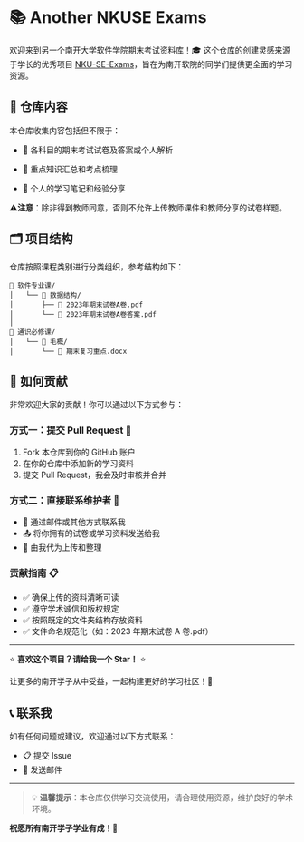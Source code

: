 # 📚 Another NKUSE Exams

欢迎来到另一个南开大学软件学院期末考试资料库！🎓 这个仓库的创建灵感来源于学长的优秀项目 [NKU-SE-Exams](https://github.com/guohuan-xie/NKU-SE-Exams)，旨在为南开软院的同学们提供更全面的学习资源。

## 📖 仓库内容

本仓库收集内容包括但不限于：

- 📝 各科目的期末考试试卷及答案或个人解析

- 🎯 重点知识汇总和考点梳理

- 📓 个人的学习笔记和经验分享

⚠️**注意**：除非得到教师同意，否则不允许上传教师课件和教师分享的试卷样题。

## 🗂️ 项目结构

仓库按照课程类别进行分类组织，参考结构如下：

```
📁 软件专业课/
│   └── 📁 数据结构/
│       ├── 📄 2023年期末试卷A卷.pdf
│       └── 📄 2023年期末试卷A卷答案.pdf
│
📁 通识必修课/
│   └── 📁 毛概/
│       └── 📄 期末复习重点.docx
```

## 🤝 如何贡献

非常欢迎大家的贡献！你可以通过以下方式参与：

### 方式一：提交 Pull Request 🔄

1. Fork 本仓库到你的 GitHub 账户
2. 在你的仓库中添加新的学习资料
3. 提交 Pull Request，我会及时审核并合并

### 方式二：直接联系维护者 💬

- 📧 通过邮件或其他方式联系我
- 📤 将你拥有的试卷或学习资料发送给我
- 🔄 由我代为上传和整理

### 贡献指南 📋

- ✅ 确保上传的资料清晰可读
- ✅ 遵守学术诚信和版权规定
- ✅ 按照既定的文件夹结构存放资料
- ✅ 文件命名规范化（如：2023 年期末试卷 A 卷.pdf）

---

⭐ **喜欢这个项目？请给我一个 Star！** ⭐

让更多的南开学子从中受益，一起构建更好的学习社区！💪

## 📞 联系我

如有任何问题或建议，欢迎通过以下方式联系：

- 📋 提交 Issue
- 📧 发送邮件

---

> 💡 **温馨提示**：本仓库仅供学习交流使用，请合理使用资源，维护良好的学术环境。

**祝愿所有南开学子学业有成！🎉**
